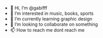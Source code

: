 - 👋 Hi, I’m @gabifff
- 👀 I’m interested in music, books, sports
- 🌱 I’m currently learning graphic design
- 💞️ I’m looking to collaborate on something
- 📫 How to reach me dont reach me

<!---
gabifff/gabifff is a ✨ special ✨ repository because its `README.md` (this file) appears on your GitHub profile.
You can click the Preview link to take a look at your changes.
--->
